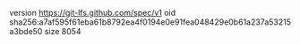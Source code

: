 version https://git-lfs.github.com/spec/v1
oid sha256:a7af595f61eba61b8792ea4f0194e0e91fea048429e0b61a237a53215a3bde50
size 8054
